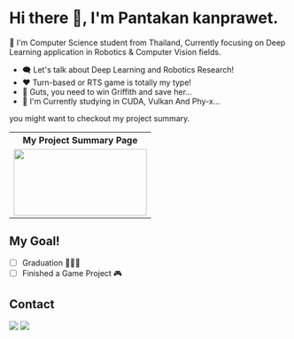 # Hi there :wave:, I'm Pantakan kanprawet.

:whale: I'm Computer Science student from Thailand, Currently focusing on Deep Learning application in Robotics & Computer Vision fields.

- :left_speech_bubble: Let's talk about Deep Learning and Robotics Research!
- :heart: Turn-based or RTS game is totally my type!
- :bow: Guts, you need to win Griffith and save her...
- :seedling: I'm Currently studying in CUDA, Vulkan And Phy-x...

you might want to checkout my project summary.
<br/>


<table>
    <tr>
        <th>My Project Summary Page</th>
    </tr>
    <tr>
        <td>
            <a href="https://touutae-lab.github.io/Touutae-lab/"><img src="https://www.vectorlogo.zone/logos/github/github-ar21.svg" width="240" height="120"/></a>
        </td>
    </tr>
</table>

## My Goal!
- [ ] Graduation :tada::tada::tada:
- [ ] Finished a Game Project :video_game:

## Contact
<a href="https://twitter.com/iamtouutae/"><img src="https://www.vectorlogo.zone/logos/twitter/twitter-ar21.svg"/></a>
<a href="https://www.linkedin.com/in/pantakan-kanprawet-66239720b/"><img src="https://www.vectorlogo.zone/logos/linkedin/linkedin-ar21.svg"/></a>

